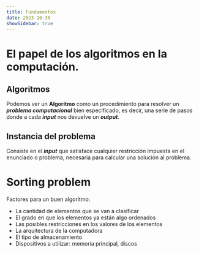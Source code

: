 ```yaml
---
title: Fundamentos
date: 2023-10-30
showSidebar: true
---
```

# El papel de los algoritmos en la computación.
## Algoritmos
Podemos ver un **Algoritmo** como un procedimiento para resolver un ***problema computacional***  bien especificado, es decir, una serie de pasos donde a cada ***input*** nos devuelve un ***output***.
## Instancia del problema
Consiste en el ***input*** que satisface cualquier restricción impuesta en el enunciado o problema, necesaria para calcular una solución al problema.
# Sorting problem
Factores para un buen algoritmo:
* La cantidad de elementos que se van a clasificar
* El grado en que los elementos ya están algo ordenados
* Las posibles restricciones en los valores de los elementos
* La arquitectura de la computadora
* El tipo de almacenamiento
* Dispositivos a utilizar: memoria principal, discos
